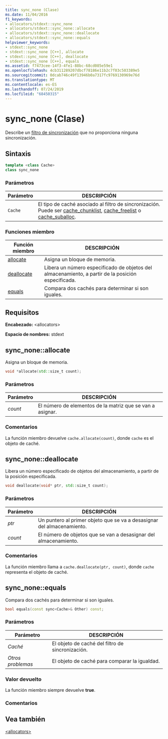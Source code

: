 ```yaml
---
title: sync_none (Clase)
ms.date: 11/04/2016
f1_keywords:
- allocators/stdext::sync_none
- allocators/stdext::sync_none::allocate
- allocators/stdext::sync_none::deallocate
- allocators/stdext::sync_none::equals
helpviewer_keywords:
- stdext::sync_none
- stdext::sync_none [C++], allocate
- stdext::sync_none [C++], deallocate
- stdext::sync_none [C++], equals
ms.assetid: f7473cee-14f3-4fe1-88bc-68cd085e59e1
ms.openlocfilehash: 4cb311289207dbcf78186e11b2c7f03c503389e5
ms.sourcegitcommit: 0dcab746c49f13946b0a7317fc9769130969e76d
ms.translationtype: MT
ms.contentlocale: es-ES
ms.lasthandoff: 07/24/2019
ms.locfileid: "68450315"
---
```

# <a name="syncnone-class"></a>sync_none (Clase)

Describe un [filtro de sincronización](../standard-library/allocators-header.md) que no proporciona ninguna sincronización.

## <a name="syntax"></a>Sintaxis

```cpp
template <class Cache>
class sync_none
```

### <a name="parameters"></a>Parámetros

|Parámetro|DESCRIPCIÓN|
|---------------|-----------------|
|`Cache`|El tipo de caché asociado al filtro de sincronización. Puede ser [cache_chunklist](../standard-library/cache-chunklist-class.md), [cache_freelist](../standard-library/cache-freelist-class.md) o [cache_suballoc](../standard-library/cache-suballoc-class.md).|

### <a name="member-functions"></a>Funciones miembro

|Función miembro|DESCRIPCIÓN|
|-|-|
|[allocate](#allocate)|Asigna un bloque de memoria.|
|[deallocate](#deallocate)|Libera un número especificado de objetos del almacenamiento, a partir de la posición especificada.|
|[equals](#equals)|Compara dos cachés para determinar si son iguales.|

## <a name="requirements"></a>Requisitos

**Encabezado:** \<allocators>

**Espacio de nombres:** stdext

## <a name="allocate"></a>  sync_none::allocate

Asigna un bloque de memoria.

```cpp
void *allocate(std::size_t count);
```

### <a name="parameters"></a>Parámetros

|Parámetro|DESCRIPCIÓN|
|---------------|-----------------|
|*count*|El número de elementos de la matriz que se van a asignar.|

### <a name="remarks"></a>Comentarios

La función miembro devuelve `cache.allocate(count)`, donde `cache` es el objeto de caché.

## <a name="deallocate"></a>  sync_none::deallocate

Libera un número especificado de objetos del almacenamiento, a partir de la posición especificada.

```cpp
void deallocate(void* ptr, std::size_t count);
```

### <a name="parameters"></a>Parámetros

|Parámetro|DESCRIPCIÓN|
|---------------|-----------------|
|*ptr*|Un puntero al primer objeto que se va a desasignar del almacenamiento.|
|*count*|El número de objetos que se van a desasignar del almacenamiento.|

### <a name="remarks"></a>Comentarios

La función miembro llama a `cache.deallocate(ptr, count)`, donde `cache` representa el objeto de caché.

## <a name="equals"></a>  sync_none::equals

Compara dos cachés para determinar si son iguales.

```cpp
bool equals(const sync<Cache>& Other) const;
```

### <a name="parameters"></a>Parámetros

|Parámetro|DESCRIPCIÓN|
|---------------|-----------------|
|*Caché*|El objeto de caché del filtro de sincronización.|
|*Otros problemas*|El objeto de caché para comparar la igualdad.|

### <a name="return-value"></a>Valor devuelto

La función miembro siempre devuelve **true**.

### <a name="remarks"></a>Comentarios

## <a name="see-also"></a>Vea también

[\<allocators>](../standard-library/allocators-header.md)
